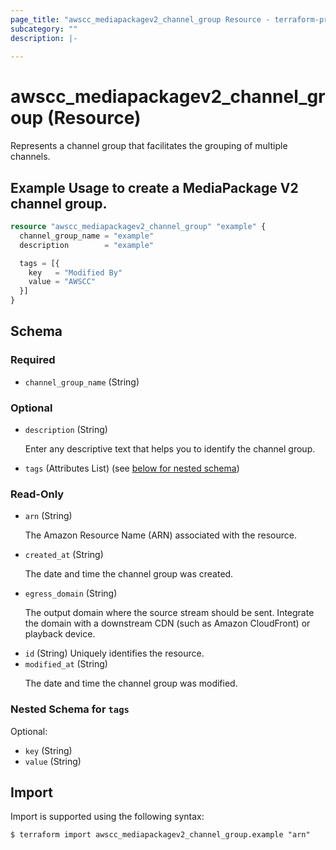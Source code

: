 ```yaml
---
page_title: "awscc_mediapackagev2_channel_group Resource - terraform-provider-awscc"
subcategory: ""
description: |-
  
---
```


# awscc_mediapackagev2_channel_group (Resource)

<p>Represents a channel group that facilitates the grouping of multiple channels.</p>

## Example Usage to create a MediaPackage V2 channel group.

```terraform
resource "awscc_mediapackagev2_channel_group" "example" {
  channel_group_name = "example"
  description        = "example"

  tags = [{
    key   = "Modified By"
    value = "AWSCC"
  }]
}
```

<!-- schema generated by tfplugindocs -->
## Schema

### Required

- `channel_group_name` (String)

### Optional

- `description` (String) <p>Enter any descriptive text that helps you to identify the channel group.</p>
- `tags` (Attributes List) (see [below for nested schema](#nestedatt--tags))

### Read-Only

- `arn` (String) <p>The Amazon Resource Name (ARN) associated with the resource.</p>
- `created_at` (String) <p>The date and time the channel group was created.</p>
- `egress_domain` (String) <p>The output domain where the source stream should be sent. Integrate the domain with a downstream CDN (such as Amazon CloudFront) or playback device.</p>
- `id` (String) Uniquely identifies the resource.
- `modified_at` (String) <p>The date and time the channel group was modified.</p>

<a id="nestedatt--tags"></a>
### Nested Schema for `tags`

Optional:

- `key` (String)
- `value` (String)

## Import

Import is supported using the following syntax:

```shell
$ terraform import awscc_mediapackagev2_channel_group.example "arn"
```